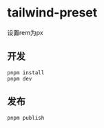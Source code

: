# tailwind-preset

设置rem为px

## 开发

```shell
pnpm install
pnpm dev
```

## 发布

```shell
pnpm publish
```